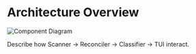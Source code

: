 # Architecture Overview

![Component Diagram](diagram.png)

Describe how Scanner → Reconciler → Classifier → TUI interact.
